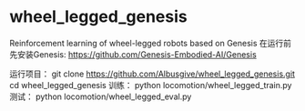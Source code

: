# wheel_legged_genesis
Reinforcement learning of wheel-legged robots based on Genesis
在运行前先安装Genesis:
https://github.com/Genesis-Embodied-AI/Genesis

运行项目：
git clone https://github.com/Albusgive/wheel_legged_genesis.git
cd wheel_legged_genesis
训练：
python locomotion/wheel_legged_train.py
测试：
python locomotion/wheel_legged_eval.py

